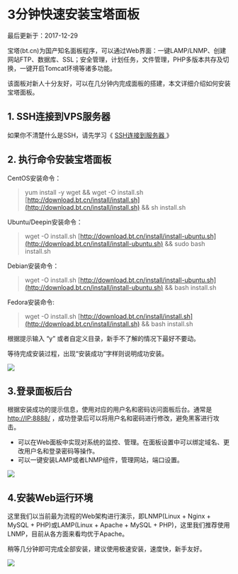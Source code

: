 # 3分钟快速安装宝塔面板

最后更新于：2017-12-29

宝塔\(bt.cn\)为国产知名面板程序，可以通过Web界面：一键LAMP/LNMP、创建网站FTP、数据库、SSL；安全管理，计划任务，文件管理，PHP多版本共存及切换，一键开启Tomcat环境等诸多功能。

该面板对新人十分友好，可以在几分钟内完成面板的搭建，本文详细介绍如何安装宝塔面板。

## 1. SSH连接到VPS服务器

如果你不清楚什么是SSH，请先学习《 [ SSH连接到服务器 ](http://t.cn/EfJuie7) 》

## 2. 执行命令安装宝塔面板

CentOS安装命令：

> yum install -y wget && wget -O install.sh [http://download.bt.cn/install/install.sh](http://download.bt.cn/install/install.sh) && sh install.sh

Ubuntu/Deepin安装命令：

> wget -O install.sh [http://download.bt.cn/install/install-ubuntu.sh](http://download.bt.cn/install/install-ubuntu.sh) && sudo bash install.sh

Debian安装命令：

> wget -O install.sh [http://download.bt.cn/install/install-ubuntu.sh](http://download.bt.cn/install/install-ubuntu.sh) && bash install.sh

Fedora安装命令:

> wget -O install.sh [http://download.bt.cn/install/install.sh](http://download.bt.cn/install/install.sh) && bash install.sh

根据提示输入 “y” 或者自定义目录，新手不了解的情况下最好不要动。

等待完成安装过程，出现“安装成功”字样则说明成功安装。

![](https://www.vultrgo.com/wp-content/uploads/2017/12/1504426645_7433.png)

## 3.登录面板后台

根据安装成功的提示信息，使用对应的用户名和密码访问面板后台。通常是 [http://IP:8888/](http://IP:8888/) ，成功登录后可以将用户名和密码进行修改，避免黑客进行攻击。

* 可以在Web面板中实现对系统的监控、管理。在面板设置中可以绑定域名、更改用户名和登录密码等操作。
* 可以一键安装LAMP或者LNMP组件，管理网站，端口设置。

![](https://www.vultrgo.com/wp-content/uploads/2017/12/1504426698_4405.png)

## 4.安装Web运行环境

这里我们以当前最为流程的Web架构进行演示，即LNMP\(Linux + Nginx + MySQL + PHP\)或LAMP\(Linux + Apache + MySQL + PHP\)，这里我们推荐使用LNMP，目前从各方面来看均优于Apache。

稍等几分钟即可完成全部安装，建议使用极速安装，速度快，新手友好。

![](https://www.vultrgo.com/wp-content/uploads/2017/12/zt-pic4.png)


